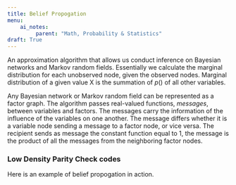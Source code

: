 ```yaml
---
title: Belief Propogation
menu:
    ai_notes:
         parent: "Math, Probability & Statistics"
draft: True
---
```


An approximation algorithm that allows us conduct inference on Bayesian
networks and Markov random fields. Essentially we calculate the marginal
distribution for each unobserved node, given the observed nodes.
Marginal distribution of a given value X is the summation of $p()$ of
all other variables.

Any Bayesian network or Markov random field can be represented as
a factor graph. The algorithm passes real-valued functions, *messages*,
between variables and factors. The messages carry the information of the
influence of the variables on one another. The message differs whether
it is a variable node sending a message to a factor node, or vice versa.
The recipient sends as message the constant function equal to 1, 
the message is the product of all the messages from the neighboring factor nodes. 

### Low Density Parity Check codes

Here is an example of belief propogation in action.

